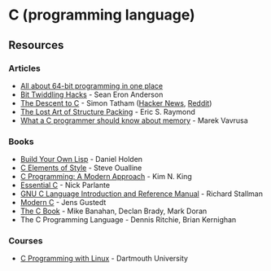 # C (programming language)

## Resources

### Articles

* [All about 64-bit programming in one place](https://software.intel.com/content/www/us/en/develop/blogs/all-about-64-bit-programming-in-one-place.html)
* [Bit Twiddling Hacks](https://graphics.stanford.edu/\~seander/bithacks.html) - Sean Eron Anderson
* [The Descent to C](https://www.chiark.greenend.org.uk/\~sgtatham/cdescent/) - Simon Tatham ([Hacker News](https://news.ycombinator.com/item?id=7134798), [Reddit](https://www.reddit.com/r/programming/comments/1wcily/the\_descent\_to\_c/))
* [The Lost Art of Structure Packing](https://www.catb.org/esr/structure-packing/) - Eric S. Raymond
* [What a C programmer should know about memory](https://marek.vavrusa.com/memory/) - Marek Vavrusa

### Books

* [Build Your Own Lisp](http://buildyourownlisp.com/contents) - Daniel Holden
* [C Elements of Style](http://www.oualline.com/books.free/style/index.html) - Steve Oualline
* [C Programming: A Modern Approach](https://smile.amazon.co.uk/C-Programming-Modern-Approach-King/dp/0393979504) - Kim N. King
* [Essential C](http://cslibrary.stanford.edu/101/EssentialC.pdf) - Nick Parlante
* [GNU C Language Introduction and Reference Manual](http://www.davisr.me/dropbox/rms-c-20221008/c.pdf) - Richard Stallman
* [Modern C](https://hal.inria.fr/hal-02383654/document) - Jens Gustedt
* [The C Book](https://publications.gbdirect.co.uk/c\_book/) - Mike Banahan, Declan Brady, Mark Doran
* The C Programming Language - Dennis Ritchie, Brian Kernighan

### Courses

* [C Programming with Linux](https://www.edx.org/professional-certificate/dartmouth-imtx-c-programming-with-linux) - Dartmouth University

